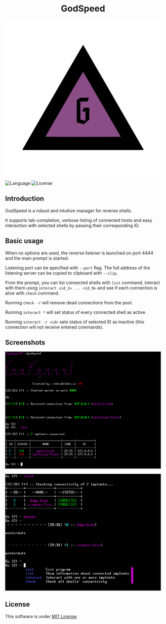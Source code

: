 <h1 align="center"> GodSpeed </h1> 
<p align="center">
  <a>
    <img src="logo.png" width="620">
  </a>
</p>

![Language](https://img.shields.io/badge/Language-Go-blue.svg?longCache=true&style=flat-square) ![License](https://img.shields.io/badge/License-MIT-purple.svg?longCache=true&style=flat-square)

## Introduction

GodSpeed is a robust and intuitive manager for reverse shells.

It supports tab-completion, verbose listing of connected hosts and easy interaction with selected shells by passing their corresponding ID.

## Basic usage

When no options are used, the reverse listener is launched on port 4444 and the main prompt is started.

Listening port can be specified with `--port` flag. The full address of the listening server can be copied to clipboard with `--clip`.

From the prompt, you can list connected shells with `list` command, interact with them using `interact <id_1> ... <id_N>` and see if each connection is alive with `check` command.

Running `check -r` will remove dead connections from the pool.

Running `interact *` will set status of every connected shell as active.

Running `interact -r <id>` sets status of selected ID as inactive (this connection will not receive entered commands).

## Screenshots

<p align="center">
  <a>
    <img src="screenshot1.png" width="860">
  </a>
</p>
<p align="center">
  <a>
    <img src="screenshot2.png" width="860">
  </a>
</p>

## License

This software is under [MIT License](https://en.wikipedia.org/wiki/MIT_License)
